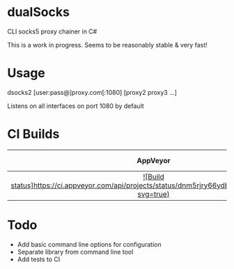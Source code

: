 # dualSocks
CLI socks5 proxy chainer in C#

This is a work in progress. Seems to be reasonably stable & very fast!

# Usage
dsocks2 [user:pass@]proxy.com[:1080] [proxy2 proxy3 ...]

Listens on all interfaces on port 1080 by default

# CI Builds
| AppVeyor | Win32 binaries |
|:--------:|:--------------:|
| [![Build status]https://ci.appveyor.com/api/projects/status/dnm5rjry66ydb9u9/branch/master?svg=true)](https://ci.appveyor.com/project/tostercx/dualSocks/branch/master) | [check here](https://ci.appveyor.com/project/tostercx/dualSocks/branch/master/artifacts) |

# Todo
* Add basic command line options for configuration
* Separate library from command line tool
* Add tests to CI
